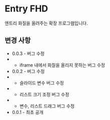 # Entry FHD
엔트리 화질을 올려주는 확장 프로그램입니다.
## 변경 사항
- 0.0.3 - 버그 수정
- - iframe 내에서 화질을 올리지 못하는 버그 수정
- 0.0.2 - 버그 수정
- - 슬라이드 변수 버그 수정
- - 리스트 크기 조정 버그 수정
- - 변수, 리스트 드래그 버그 수정
- 0.0.1 - 최초 공개
